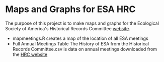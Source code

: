 # Maps and Graphs for ESA HRC
The purpose of this project is to make maps and graphs for the Ecological Society of America's Historical Records Committee [website](http://esa.org/history/).

* mapmeetings.R creates a map of the location of all ESA meetings
* Full Annual Meetings Table  The History of ESA from the Historical Records Committee.csv is data on annual meetings downloaded from the [HRC website](http://esa.org/history/full-annual-meetings-table/)